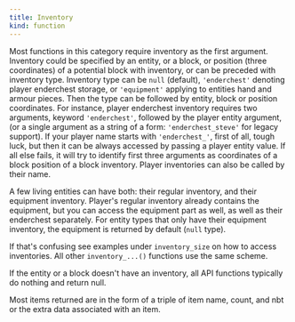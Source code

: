 ```yaml
---
title: Inventory
kind: function
---
```


Most functions in this category require inventory as the first argument.
Inventory could be specified by an entity, or a block, or position (three
coordinates) of a potential block with inventory, or can be preceded with
inventory type. Inventory type can be `null` (default), `'enderchest'` denoting
player enderchest storage, or `'equipment'` applying to entities hand and armour
pieces. Then the type can be followed by entity, block or position coordinates.
For instance, player enderchest inventory requires two arguments, keyword
`'enderchest'`, followed by the player entity argument, (or a single argument as
a string of a form: `'enderchest_steve'` for legacy support). If your player
name starts with `'enderchest_'`, first of all, tough luck, but then it can be
always accessed by passing a player entity value. If all else fails, it will try
to identify first three arguments as coordinates of a block position of a block
inventory. Player inventories can also be called by their name.

A few living entities can have both: their regular inventory, and their
equipment inventory. Player's regular inventory already contains the equipment,
but you can access the equipment part as well, as well as their enderchest
separately. For entity types that only have their equipment inventory, the
equipment is returned by default (`null` type).

If that's confusing see examples under `inventory_size` on how to access
inventories. All other `inventory_...()` functions use the same scheme.

If the entity or a block doesn't have an inventory, all API functions typically
do nothing and return null.

Most items returned are in the form of a triple of item name, count, and nbt or
the extra data associated with an item.
